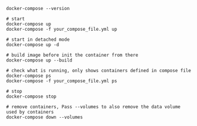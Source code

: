 
    docker-compose --version
    
    # start
    docker-compose up
    docker-compose -f your_compose_file.yml up
    
    # start in detached mode
    docker-compose up -d
    
    # build image before init the container from there
    docker-compose up --build
    
    # check what is running, only shows containers defined in compose file
    docker-compose ps
    docker-compose -f your_compose_file.yml ps
    
    # stop
    docker-compose stop
    
    # remove containers, Pass --volumes to also remove the data volume used by containers
    docker-compose down --volumes
